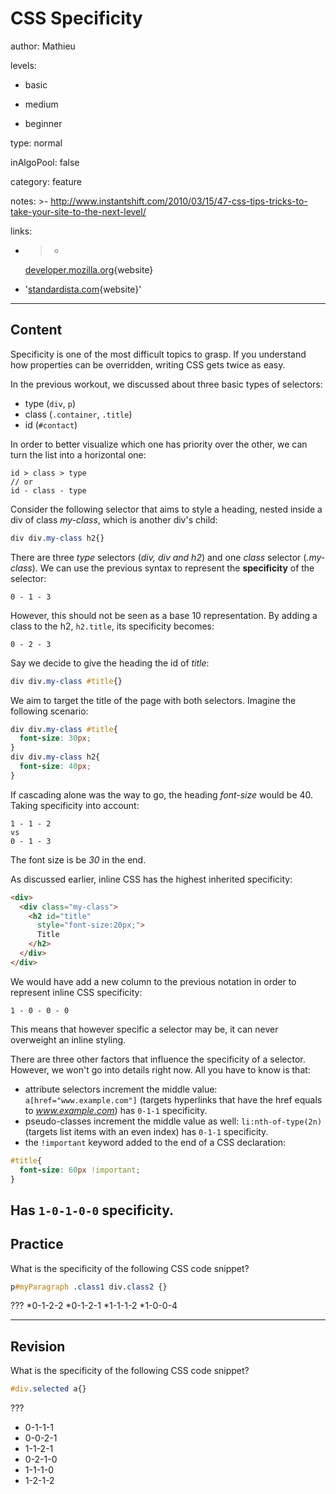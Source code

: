 # CSS Specificity
author: Mathieu

levels:

  - basic

  - medium

  - beginner

type: normal

inAlgoPool: false

category: feature

notes: >-
  http://www.instantshift.com/2010/03/15/47-css-tips-tricks-to-take-your-site-to-the-next-level/

links:

  - >-
    [developer.mozilla.org](https://developer.mozilla.org/en-US/docs/Web/CSS/Specificity){website}

  - '[standardista.com](http://standardista.com/css3/css-specificity/){website}'

---
## Content

Specificity is one of the most difficult topics to grasp. If you understand how properties can be overridden, writing CSS gets twice as easy.

In the previous workout, we discussed about three basic types of selectors:
 - type (`div`, `p`)
 - class (`.container`, `.title`)
 - id (`#contact`)

In order to better visualize which one has priority over the other, we can turn the list into a horizontal one:
```text
id > class > type
// or
id - class - type
```
Consider the following selector that aims to style a heading, nested inside a div of class *my-class*, which is another div's child:
```css
div div.my-class h2{}
```
There are three *type* selectors (*div, div and h2*) and one *class* selector (*.my-class*). We can use the previous syntax to represent the **specificity** of the selector:
```text
0 - 1 - 3
```
However, this should not be seen as a base 10 representation. By adding a class to the h2, `h2.title`, its specificity becomes:
```text
0 - 2 - 3
```
Say we decide to give the heading the id of *title*:
```css
div div.my-class #title{}
```
We aim to target the title of the page with both selectors. Imagine the following scenario:
```css
div div.my-class #title{
  font-size: 30px;
}
div div.my-class h2{
  font-size: 40px;
}
```
If cascading alone was the way to go, the heading *font-size* would be 40. Taking specificity into account:
```text
1 - 1 - 2
vs
0 - 1 - 3
```
The font size is be *30* in the end.

As discussed earlier, inline CSS has the highest inherited specificity:
```html
<div>
  <div class="my-class">
    <h2 id="title"
      style="font-size:20px;">
      Title
    </h2>
  </div>
</div>
```
We would have add a new column to the previous notation in order to represent inline CSS specificity:
```text
1 - 0 - 0 - 0
```
This means that however specific a selector may be, it can never overweight an inline styling.

There are three other factors that influence the specificity of a selector. However, we won't go into details right now. All you have to know is that:
 - attribute selectors increment the middle value: `a[href="www.example.com"]` (targets hyperlinks that have the href equals to *www.example.com*) has `0-1-1` specificity.
 - pseudo-classes increment the middle value as well: `li:nth-of-type(2n)` (targets list items with an even index) has `0-1-1` specificity.
 - the `!important` keyword added to the end of a CSS declaration:
  ```css
  #title{
    font-size: 60px !important;
  }
  ```
  Has `1-0-1-0-0` specificity.
---
## Practice

What is the specificity of the following CSS code snippet?
```css
p#myParagraph .class1 div.class2 {}
```

???
*0-1-2-2
*0-1-2-1
*1-1-1-2
*1-0-0-4

---
## Revision

What is the specificity of the following CSS code snippet?
```css
#div.selected a{}
```

???
* 0-1-1-1
* 0-0-2-1
* 1-1-2-1
* 0-2-1-0
* 1-1-1-0
* 1-2-1-2
